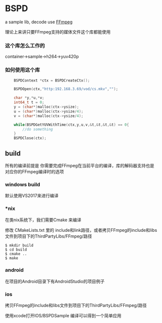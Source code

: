 # BSPD

a sample lib, decode use [FFmpeg](http://ffmpeg.org/)

理论上来讲只要FFmpeg支持的媒体文件这个库都能使用

### 这个库怎么工作的
container->sample->h264->yuv420p

### 如何使用这个库
```c
    BSPDContext *ctx = BSPDCreateCtx();

    BSPDOpen(ctx,"http:192.168.3.69/vod/cs.mkv","");

    char *y,*u,*v;
    int64_t t = 0;
    y = (char*)malloc(ctx->ysize);
    u = (char*)malloc(ctx->ysize/4);
    v = (char*)malloc(ctx->ysize/4);

    while(BSPDGetYUVWithTime(ctx,y,u,v,&t,&t,&t,&t) == 0{
        //do something
    }
    BSPDClose(ctx);

```
## build

所有的编译前提是 你需要完成FFmpeg在当前平台的编译，库的解码器支持也是对应你的FFmpeg编译时的选项

### windows build
默认使用VS2017来进行编译

### *nix 
在类nix系统下，我们需要Cmake 来编译

修改 CMakeLists.txt 里的 include和link路径，或者拷贝FFmpeg的include和libs文件到项目下的ThirdPartyLibs/FFmpeg/路径

```shell
$ mkdir build
$ cd build
$ cmake ..
$ make
```
### android
在项目的Android目录下有AndroidStudio的项目例子

### ios
拷贝FFmpeg的include和libs文件到项目下的ThirdPartyLibs/FFmpeg/路径

使用xcode打开IOS/BSPDSample 编译可以得到一个简单应用


